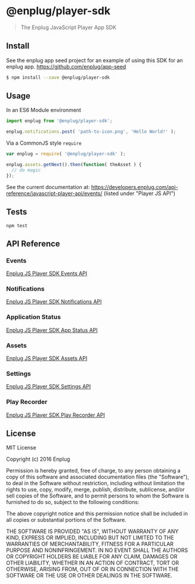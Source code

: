 # @enplug/player-sdk

> The Enplug JavaScript Player App SDK


<!---
// TODOS
1. Better (read: actual) Tests
2. Test Coverage
3. DocumentJS
4. Travis-CI
5. Badges
6. Contributing.md?
--->


## Install
See the enplug app seed project for an example of using this SDK for an enplug app.
https://github.com/enplug/app-seed

```sh
$ npm install --save @enplug/player-sdk
```

## Usage

In an ES6 Module environment
```js
import enplug from '@enplug/player-sdk';

enplug.notifications.post( 'path-to-icon.png', 'Hello World!' );
```

Via a CommonJS style `require`
```js
var enplug = require( '@enplug/player-sdk' );

enplug.assets.getNext().then(function( theAsset ) {
  // do magic
});
```

See the current documentation at: https://developers.enplug.com/api-reference/javascript-player-api/events/ (listed under "Player JS API")

## Tests
`npm test`

## API Reference
### Events
[Enplug JS Player SDK Events API](https://developers.enplug.com/api-reference/javascript-player-api/events/)

### Notifications
[Enplug JS Player SDK Notifications API](https://developers.enplug.com/api-reference/javascript-player-api/notifications/)

### Application Status
[Enplug JS Player SDK App Status API](https://developers.enplug.com/api-reference/javascript-player-api/application-status/)

### Assets
[Enplug JS Player SDK Assets API](https://developers.enplug.com/api-reference/javascript-player-api/assets/)

### Settings
[Enplug JS Player SDK Settings API](https://developers.enplug.com/api-reference/javascript-player-api/settings/)

### Play Recorder
[Enplug JS Player SDK Play Recorder API](https://developers.enplug.com/api-reference/javascript-player-api/play-recorder/)

## License
MIT License

Copyright (c) 2016 Enplug

Permission is hereby granted, free of charge, to any person obtaining a copy
of this software and associated documentation files (the "Software"), to deal
in the Software without restriction, including without limitation the rights
to use, copy, modify, merge, publish, distribute, sublicense, and/or sell
copies of the Software, and to permit persons to whom the Software is
furnished to do so, subject to the following conditions:

The above copyright notice and this permission notice shall be included in all
copies or substantial portions of the Software.

THE SOFTWARE IS PROVIDED "AS IS", WITHOUT WARRANTY OF ANY KIND, EXPRESS OR
IMPLIED, INCLUDING BUT NOT LIMITED TO THE WARRANTIES OF MERCHANTABILITY,
FITNESS FOR A PARTICULAR PURPOSE AND NONINFRINGEMENT. IN NO EVENT SHALL THE
AUTHORS OR COPYRIGHT HOLDERS BE LIABLE FOR ANY CLAIM, DAMAGES OR OTHER
LIABILITY, WHETHER IN AN ACTION OF CONTRACT, TORT OR OTHERWISE, ARISING FROM,
OUT OF OR IN CONNECTION WITH THE SOFTWARE OR THE USE OR OTHER DEALINGS IN THE
SOFTWARE.

